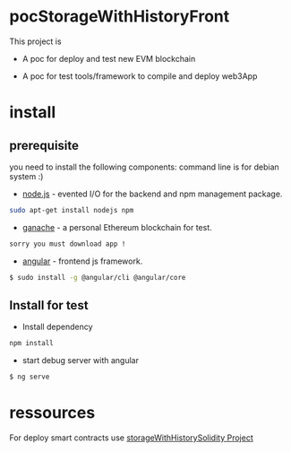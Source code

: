 # pocStorageWithHistoryFront

This project is

* A poc for deploy and test new EVM blockchain

* A poc for test tools/framework to compile and deploy web3App

# install

## prerequisite

you need to install the following components:
command line is for debian system :)

* [node.js](https://nodejs.org/en/) - evented I/O for the backend and npm management package.
```sh
sudo apt-get install nodejs npm
```
* [ganache](https://www.trufflesuite.com/ganache) - a personal Ethereum blockchain for test.
```sh
sorry you must download app !
```
* [angular](https://angular.io/) - frontend js framework.
```sh
$ sudo install -g @angular/cli @angular/core
```

## Install for test

* Install dependency
```sh
npm install
```

* start debug server with angular
```sh
$ ng serve
```


# ressources

For deploy smart contracts use [storageWithHistorySolidity Project](https://github.com/thierryTrolle/storage-with-history-solidity)